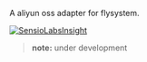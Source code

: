 A aliyun oss adapter for flysystem.

[![SensioLabsInsight](https://insight.sensiolabs.com/projects/a14a77b7-682e-4347-93bf-b822b3c4bb0e/big.png)](https://insight.sensiolabs.com/projects/a14a77b7-682e-4347-93bf-b822b3c4bb0e)

> **note:** under development
